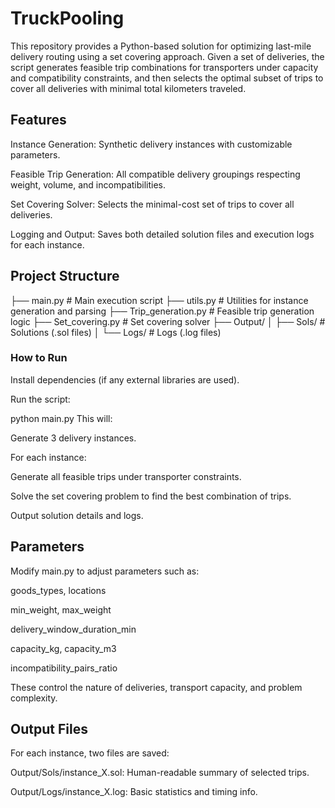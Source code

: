 # TruckPooling
This repository provides a Python-based solution for optimizing last-mile delivery routing using a set covering approach. Given a set of deliveries, the script generates feasible trip combinations for transporters under capacity and compatibility constraints, and then selects the optimal subset of trips to cover all deliveries with minimal total kilometers traveled.

## Features
Instance Generation: Synthetic delivery instances with customizable parameters.

Feasible Trip Generation: All compatible delivery groupings respecting weight, volume, and incompatibilities.

Set Covering Solver: Selects the minimal-cost set of trips to cover all deliveries.

Logging and Output: Saves both detailed solution files and execution logs for each instance.

## Project Structure
├── main.py                  # Main execution script
├── utils.py                 # Utilities for instance generation and parsing
├── Trip_generation.py       # Feasible trip generation logic
├── Set_covering.py          # Set covering solver
├── Output/
│   ├── Sols/                # Solutions (.sol files)
│   └── Logs/                # Logs (.log files)
### How to Run
Install dependencies (if any external libraries are used).

Run the script:

python main.py
This will:

Generate 3 delivery instances.

For each instance:

Generate all feasible trips under transporter constraints.

Solve the set covering problem to find the best combination of trips.

Output solution details and logs.

## Parameters
Modify main.py to adjust parameters such as:

goods_types, locations

min_weight, max_weight

delivery_window_duration_min

capacity_kg, capacity_m3

incompatibility_pairs_ratio

These control the nature of deliveries, transport capacity, and problem complexity.

## Output Files
For each instance, two files are saved:

Output/Sols/instance_X.sol: Human-readable summary of selected trips.

Output/Logs/instance_X.log: Basic statistics and timing info.
